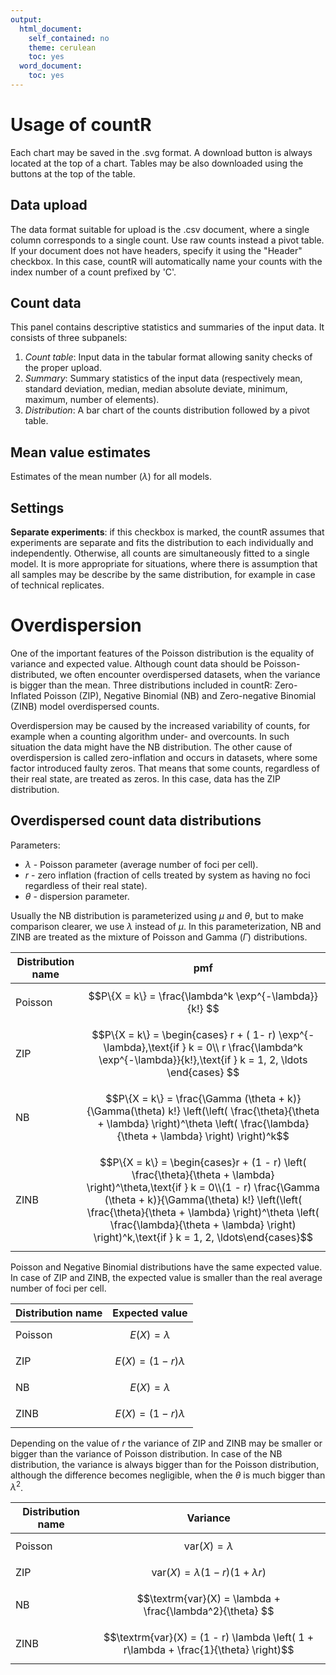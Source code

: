 ```yaml
---
output:
  html_document:
    self_contained: no
    theme: cerulean
    toc: yes
  word_document:
    toc: yes
---
```


# Usage of countR

Each chart may be saved in the .svg format. A download button is always located at the top of a chart. Tables may be also downloaded using the buttons at the top of the table.

## Data upload

The data format suitable for upload is the .csv document, where a single column corresponds to a single count. Use raw counts instead a pivot table. If your document does not have headers, specify it using the "Header" checkbox. In this case, countR will automatically name your counts with the index number of a count prefixed by 'C'.  

## Count data

This panel contains descriptive statistics and summaries of the input data. It consists of three subpanels:  
1. *Count table*: Input data in the tabular format allowing sanity checks of the proper upload.  
2. *Summary*: Summary statistics of the input data (respectively mean, standard deviation, median, median absolute deviate, minimum, maximum, number of elements).  
3. *Distribution*: A bar chart of the counts distribution followed by a pivot table.  

## Mean value estimates

Estimates of the mean number ($\lambda$) for all models.

## Settings

**Separate experiments**: if this checkbox is marked, the countR assumes that experiments are separate and fits the distribution to each individually and independently. Otherwise, all counts are simultaneously fitted to a single model. It is more appropriate for situations, where there is assumption that all samples may be describe by the same distribution, for example in case of technical replicates. 


# Overdispersion

One of the important features of the Poisson distribution is the equality of variance and expected value. Although count data should be Poisson-distributed, we often encounter overdispersed datasets, when the variance is bigger than the mean. Three distributions included in countR: Zero-Inflated Poisson (ZIP), Negative Binomial (NB) and Zero-negative Binomial (ZINB) model overdispersed counts. 

Overdispersion may be caused by the increased variability of counts, for example when a counting algorithm under- and overcounts. In such situation the data might have the NB distribution. The other cause of overdispersion is called zero-inflation and occurs in datasets, where some factor introduced faulty zeros. That means that some counts, regardless of their real state, are treated as zeros. In this case, data has the ZIP distribution.

## Overdispersed count data distributions

Parameters:

* $\lambda$ - Poisson parameter (average number of foci per cell).  
* $r$ - zero inflation (fraction of cells treated by system as having no foci regardless of their real state).  
* $\theta$ - dispersion parameter.
  
Usually the NB distribution is parameterized using $\mu$ and $\theta$, but to make comparison clearer, we use $\lambda$ instead of $\mu$. In this parameterization, NB and ZINB are treated as the mixture of Poisson and Gamma ($\Gamma$) distributions.  

Distribution name  | pmf 
-------------------|-------------
Poisson            |$$P\{X = k\} = \frac{\lambda^k \exp^{-\lambda}}{k!} $$
ZIP                |$$P\{X = k\} = \begin{cases} r + ( 1- r) \exp^{-\lambda},\text{if } k = 0\\ r \frac{\lambda^k \exp^{-\lambda}}{k!},\text{if } k = 1, 2, \ldots \end{cases} $$
NB                 |$$P\{X = k\} = \frac{\Gamma (\theta + k)}{\Gamma(\theta) k!}  \left(\left( \frac{\theta}{\theta + \lambda} \right)^\theta \left( \frac{\lambda}{\theta + \lambda} \right) \right)^k$$
ZINB               |$$P\{X = k\} = \begin{cases}r + (1 - r) \left( \frac{\theta}{\theta + \lambda} \right)^\theta,\text{if } k = 0\\(1 - r) \frac{\Gamma (\theta + k)}{\Gamma(\theta) k!}  \left(\left( \frac{\theta}{\theta + \lambda} \right)^\theta \left( \frac{\lambda}{\theta + \lambda} \right) \right)^k,\text{if } k = 1, 2, \ldots\end{cases}$$

Poisson and Negative Binomial distributions have the same expected value. In case of ZIP and ZINB, the expected value is smaller than the real average number of foci per cell.

Distribution name  | Expected value
-------------------|-------------
Poisson            |$$E(X) = \lambda $$
ZIP                |$$E(X) = (1 - r) \lambda $$
NB                 |$$E(X) = \lambda $$
ZINB               |$$E(X) = (1 - r)  \lambda $$  <!-- keep it here, because otherwise table parse oddly  -->

Depending on the value of $r$ the variance of ZIP and ZINB may be smaller or bigger than the variance of Poisson distribution. In case of the NB distribution, the variance is always bigger than for the Poisson distribution, although the difference becomes negligible, when the $\theta$ is much bigger than $\lambda^2$.

Distribution name  | Variance
-------------------|-------------
Poisson            |$$\textrm{var}(X) = \lambda $$
ZIP                |$$\textrm{var}(X) = \lambda (1 - r)(1 + \lambda r)$$
NB                 |$$\textrm{var}(X) = \lambda + \frac{\lambda^2}{\theta} $$
ZINB               |$$\textrm{var}(X) = (1 - r) \lambda \left( 1 + r\lambda  + \frac{1}{\theta} \right)$$

 